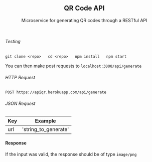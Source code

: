 <p align="center">
  

  <h2 align="center">QR Code API</h3>

  <p align="center">
    Microservice for generating QR codes through a RESTful API
    <br>
    
  </p>

</p>

<br>

###### Testing
` git clone <repo>  
    cd <repo>  
    npm install  
    npm start  `

You can then make post requests to `localhost:3000/api/generate`

###### HTTP Request

`POST https://apiqr.herokuapp.com/api/generate`

###### JSON Request

Key | Example
--------- | --------
url | 'string_to_generate'

#### Response

If the input was valid, the response should be of type ` image/png `



